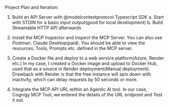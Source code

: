 Project Plan and Iteration:

1. Build an API Server with @modelcontextprotocol Typescript SDK
   a. Start with STDIN for a basic input output(good for local development)
   b. Build Streamable HTTP API afterwards

2. Install the MCP Inspector and inspect the MCP Server. You can also use Postman, Claude Desktop(paid).
   You should be able to view the resources, Tools, Prompts etc. defined in the MCP server.

3. Create a Docker file and deploy to a web service platform(Azure, Render etc.)
   In my case, I created a Docker image and upload to Docker Hub, used that as a source in Render deployment(Manual deployment).
   Drawback with Render is that the free instance will spin down with inactivity, which can delay requests by 50 seconds or more.

4. Integrate the MCP API URL within an Agentic AI tool.
   In our case, Cognigy MCP Tool, we entered the details of the URL endpoint and Test it out.
